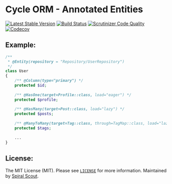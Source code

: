 # Cycle ORM - Annotated Entities
[![Latest Stable Version](https://poser.pugx.org/cycle/annotated/version)](https://packagist.org/packages/cycle/annotated)
[![Build Status](https://github.com/cycle/annotated/workflows/build/badge.svg)](https://github.com/cycle/annotated/actions)
[![Scrutinizer Code Quality](https://scrutinizer-ci.com/g/cycle/annotated/badges/quality-score.png?b=master)](https://scrutinizer-ci.com/g/cycle/annotated/?branch=master)
[![Codecov](https://codecov.io/gh/cycle/annotated/graph/badge.svg)](https://codecov.io/gh/cycle/annotated)

Example:
--------
```php
/**
 * @Entity(repository = "Repository/UserRepository")
 */
class User
{
    /** @Column(type="primary") */
    protected $id;
    
    /** @HasOne(target=Profile::class, load="eager") */
    protected $profile;
    
    /** @HasMany(target=Post::class, load="lazy") */
    protected $posts;
   
    /** @ManyToMany(target=Tag::class, through=TagMap::class, load="lazy") */
    protected $tags;
    
    ...
}
```

License:
--------
The MIT License (MIT). Please see [`LICENSE`](./LICENSE) for more information. Maintained by [Spiral Scout](https://spiralscout.com).
